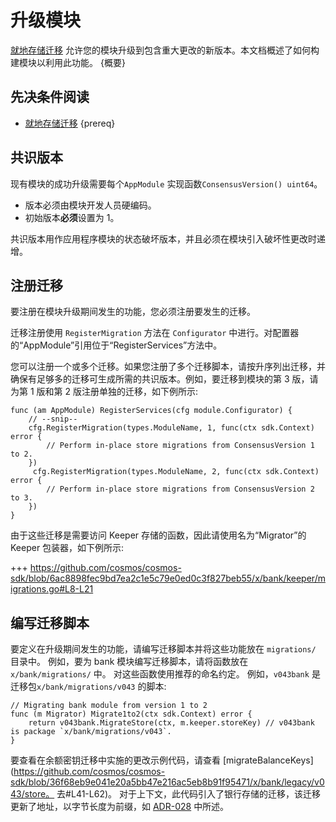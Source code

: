 <!--
order: 13
-->

# 升级模块

[就地存储迁移](../core/upgrade.html) 允许您的模块升级到包含重大更改的新版本。本文档概述了如何构建模块以利用此功能。 {概要}

## 先决条件阅读

- [就地存储迁移](../core/upgrade.md) {prereq}

## 共识版本

现有模块的成功升级需要每个`AppModule` 实现函数`ConsensusVersion() uint64`。

- 版本必须由模块开发人员硬编码。
- 初始版本**必须**设置为 1。

共识版本用作应用程序模块的状态破坏版本，并且必须在模块引入破坏性更改时递增。

## 注册迁移

要注册在模块升级期间发生的功能，您必须注册要发生的迁移。

迁移注册使用 `RegisterMigration` 方法在 `Configurator` 中进行。对配置器的“AppModule”引用位于“RegisterServices”方法中。

您可以注册一个或多个迁移。如果您注册了多个迁移脚本，请按升序列出迁移，并确保有足够多的迁移可生成所需的共识版本。例如，要迁移到模块的第 3 版，请为第 1 版和第 2 版注册单独的迁移，如下例所示: 

```golang
func (am AppModule) RegisterServices(cfg module.Configurator) {
    // --snip--
    cfg.RegisterMigration(types.ModuleName, 1, func(ctx sdk.Context) error {
        // Perform in-place store migrations from ConsensusVersion 1 to 2.
    })
     cfg.RegisterMigration(types.ModuleName, 2, func(ctx sdk.Context) error {
        // Perform in-place store migrations from ConsensusVersion 2 to 3.
    })
}
```

由于这些迁移是需要访问 Keeper 存储的函数，因此请使用名为“Migrator”的 Keeper 包装器，如下例所示:

+++ https://github.com/cosmos/cosmos-sdk/blob/6ac8898fec9bd7ea2c1e5c79e0ed0c3f827beb55/x/bank/keeper/migrations.go#L8-L21

## 编写迁移脚本

要定义在升级期间发生的功能，请编写迁移脚本并将这些功能放在 `migrations/` 目录中。 例如，要为 bank 模块编写迁移脚本，请将函数放在 `x/bank/migrations/` 中。 对这些函数使用推荐的命名约定。 例如，`v043bank` 是迁移包`x/bank/migrations/v043` 的脚本: 

```golang
// Migrating bank module from version 1 to 2
func (m Migrator) Migrate1to2(ctx sdk.Context) error {
	return v043bank.MigrateStore(ctx, m.keeper.storeKey) // v043bank is package `x/bank/migrations/v043`.
}
```

要查看在余额密钥迁移中实施的更改示例代码，请查看 [migrateBalanceKeys](https://github.com/cosmos/cosmos-sdk/blob/36f68eb9e041e20a5bb47e216ac5eb8b91f95471/x/bank/legacy/v043/store。 去#L41-L62)。 对于上下文，此代码引入了银行存储的迁移，该迁移更新了地址，以字节长度为前缀，如 [ADR-028](../architecture/adr-028-public-key-addresses.md) 中所述。 